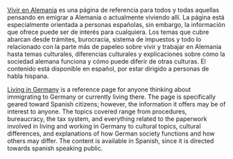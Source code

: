 [Vivir en Alemania](https://www.vivirenalemania.es) es una página de referencia para todos y todas aquellas pensando en emigrar a Alemania o actualmente viviendo allí. La página está especialmente orientada a personas españolas, sin embargo, la información que ofrece puede ser de interés para cualquiera. Los temas que cubre abarcan desde trámites, burocracia, sistema de impuestos y todo lo relacionado con la parte más de papeleo sobre vivir y trabajar en Alemania hasta temas culturales, diferencias culturales y explicaciones sobre cómo la sociedad alemana funciona y cómo puede diferir de otras culturas. El contenido está disponible en español, por estar dirigido a personas de habla hispana.

[Living in Germany](https://www.vivirenalemania.es) is a reference page for anyone thinking about immigrating to Germany or currently living there. The page is specifically geared toward Spanish citizens; however, the information it offers may be of interest to anyone. The topics covered range from procedures, bureaucracy, the tax system, and everything related to the paperwork involved in living and working in Germany to cultural topics, cultural differences, and explanations of how German society functions and how others may differ. The content is available in Spanish, since it is directed towards spanish speaking public.
